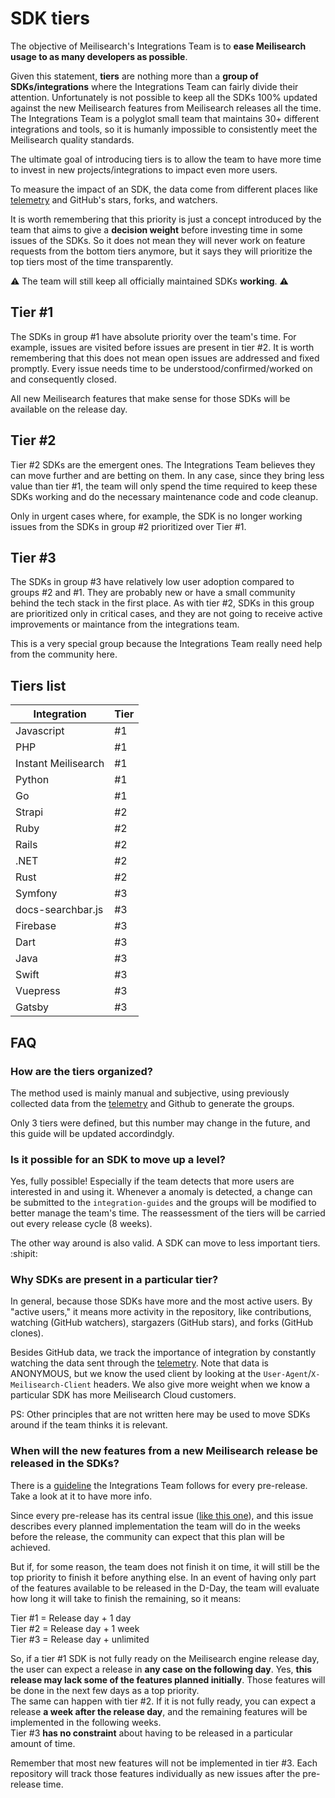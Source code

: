 # SDK tiers

The objective of Meilisearch's Integrations Team is to **ease Meilisearch usage to as many developers as possible**.

Given this statement, **tiers** are nothing more than a __group of SDKs/integrations__ where the Integrations Team can fairly divide their attention. Unfortunately is not possible to keep all the SDKs 100% updated against the new Meilisearch features from Meilisearch releases all the time. The Integrations Team is a polyglot small team that maintains 30+ different integrations and tools, so it is humanly impossible to consistently meet the Meilisearch quality standards.

The ultimate goal of introducing tiers is to allow the team to have more time to invest in new projects/integrations to impact even more users.

To measure the impact of an SDK, the data come from different places like [telemetry](https://docs.meilisearch.com/learn/what_is_meilisearch/telemetry.html) and GitHub's stars, forks, and watchers.

It is worth remembering that this priority is just a concept introduced by the team that aims to give a **decision weight** before investing time in some issues of the SDKs. So it does not mean they will never work on feature requests from the bottom tiers anymore, but it says they will prioritize the top tiers most of the time transparently.

:warning: The team will still keep all officially maintained SDKs **working**. :warning:

## Tier #1

The SDKs in group #1 have absolute priority over the team's time. For example, issues are visited before issues are present in tier #2.
It is worth remembering that this does not mean open issues are addressed and fixed promptly. Every issue needs time to be understood/confirmed/worked on and consequently closed.

All new Meilisearch features that make sense for those SDKs will be available on the release day.

## Tier #2

Tier #2 SDKs are the emergent ones. The Integrations Team believes they can move further and are betting on them.
In any case, since they bring less value than tier #1, the team will only spend the time required to keep these SDKs working and do the necessary maintenance code and code cleanup.

Only in urgent cases where, for example, the SDK is no longer working issues from the SDKs in group #2 prioritized over Tier #1.

## Tier #3

The SDKs in group #3 have relatively low user adoption compared to groups #2 and #1. They are probably new or have a small community behind the tech stack in the first place.
As with tier #2, SDKs in this group are prioritized only in critical cases, and they are not going to receive active improvements or maintance from the integrations team.

This is a very special group because the Integrations Team really need help from the community here.


## Tiers list

Integration | Tier |
-------------|------|
Javascript | #1 |
PHP | #1 |
Instant Meilisearch | #1 |
Python | #1 |
Go | #1 |
Strapi | #2 |
Ruby | #2 |
Rails | #2 |
.NET | #2 |
Rust | #2 |
Symfony | #3 |
docs-searchbar.js | #3 |
Firebase | #3 |
Dart | #3 |
Java | #3 |
Swift | #3 |
Vuepress | #3 |
Gatsby | #3 |

## FAQ
### How are the tiers organized?

The method used is mainly manual and subjective, using previously collected data from the [telemetry](https://docs.meilisearch.com/learn/what_is_meilisearch/telemetry.html) and Github to generate the groups.

Only 3 tiers were defined, but this number may change in the future, and this guide will be updated accordindgly.

### Is it possible for an SDK to move up a level?

Yes, fully possible! Especially if the team detects that more users are interested in and using it.
Whenever a anomaly is detected, a change can be submitted to the `integration-guides` and the groups will be modified to better manage the team's time. The reassessment of the tiers will be carried out every release cycle (8 weeks).

The other way around is also valid. A SDK can move to less important tiers. :shipit:

### Why SDKs are present in a particular tier?

In general, because those SDKs have more and the most active users. By "active users," it means more activity in the repository, like contributions, watching (GitHub watchers), stargazers (GitHub stars), and forks (GitHub clones).

Besides GitHub data, we track the importance of integration by constantly watching the data sent through the [telemetry](https://docs.meilisearch.com/learn/what_is_meilisearch/telemetry.html). Note that data is ANONYMOUS, but we know the used client by looking at the `User-Agent`/`X-Meilisearch-Client` headers.
We also give more weight when we know a particular SDK has more Meilisearch Cloud customers.

PS: Other principles that are not written here may be used to move SDKs around if the team thinks it is relevant.

### When will the new features from a new Meilisearch release be released in the SDKs?

There is a [guideline](https://github.com/meilisearch/integration-guides/blob/main/resources/pre-release-week.md) the Integrations Team follows for every pre-release. Take a look at it to have more info.

Since every pre-release has its central issue ([like this one](https://github.com/meilisearch/integration-guides/issues/251)), and this issue describes every planned implementation the team will do in the weeks before the release, the community can expect that this plan will be achieved.

But if, for some reason, the team does not finish it on time, it will still be the top priority to finish it before anything else. In an event of having only part of the features available to be released in the D-Day, the team will evaluate how long it will take to finish the remaining, so it means:

Tier #1 = Release day + 1 day  
Tier #2 = Release day + 1 week  
Tier #3 = Release day + unlimited  

So, if a tier #1 SDK is not fully ready on the Meilisearch engine release day, the user can expect a release in **any case on the following day**. Yes, __this release may lack some of the features planned initially__. Those features will be done in the next few days as a top priority.<br/>
The same can happen with tier #2. If it is not fully ready, you can expect a release **a week after the release day**, and the remaining features will be implemented in the following weeks.<br/>
Tier #3 **has no constraint** about having to be released in a particular amount of time.


Remember that most new features will not be implemented in tier #3. Each repository will track those features individually as new issues after the pre-release time.
